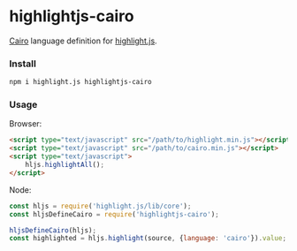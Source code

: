 # highlightjs-cairo

[Cairo](https://www.cairo-lang.org/) language definition for [highlight.js](https://highlightjs.org/).

### Install

```bash
npm i highlight.js highlightjs-cairo
```

### Usage

Browser:

```html
<script type="text/javascript" src="/path/to/highlight.min.js"></script>
<script type="text/javascript" src="/path/to/cairo.min.js"></script>
<script type="text/javascript">
    hljs.highlightAll();
</script>
```

Node:
   
```javascript
const hljs = require('highlight.js/lib/core');
const hljsDefineCairo = require('highlightjs-cairo');

hljsDefineCairo(hljs);
const highlighted = hljs.highlight(source, {language: 'cairo'}).value;
```